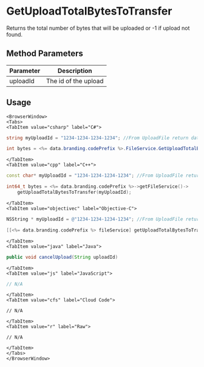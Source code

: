 # GetUploadTotalBytesToTransfer

Returns the total number of bytes that will be uploaded or -1 if upload not found.

## Method Parameters
Parameter | Description
--------- | -----------
uploadId | The id of the upload

## Usage

```mdx-code-block
<BrowserWindow>
<Tabs>
<TabItem value="csharp" label="C#">
```

```csharp
string myUploadId = "1234-1234-1234-1234"; //From UploadFile return data

int bytes = <%= data.branding.codePrefix %>.FileService.GetUploadTotalBytesToTransfer(myUploadId);
```

```mdx-code-block
</TabItem>
<TabItem value="cpp" label="C++">
```

```cpp
const char* myUploadId = "1234-1234-1234-1234"; //From UploadFile return data

int64_t bytes = <%= data.branding.codePrefix %>->getFileService()->
    getUploadTotalBytesToTransfer(myUploadId);
```

```mdx-code-block
</TabItem>
<TabItem value="objectivec" label="Objective-C">
```

```objectivec
NSString * myUploadId = @"1234-1234-1234-1234"; //From UploadFile return data

[[<%= data.branding.codePrefix %> fileService] getUploadTotalBytesToTransfer:myUploadId];
```

```mdx-code-block
</TabItem>
<TabItem value="java" label="Java">
```

```java
public void cancelUpload(String uploadId)
```

```mdx-code-block
</TabItem>
<TabItem value="js" label="JavaScript">
```

```javascript
// N/A
```

```mdx-code-block
</TabItem>
<TabItem value="cfs" label="Cloud Code">
```

```cfscript
// N/A
```

```mdx-code-block
</TabItem>
<TabItem value="r" label="Raw">
```

```cfscript
// N/A
```

```mdx-code-block
</TabItem>
</Tabs>
</BrowserWindow>
```


